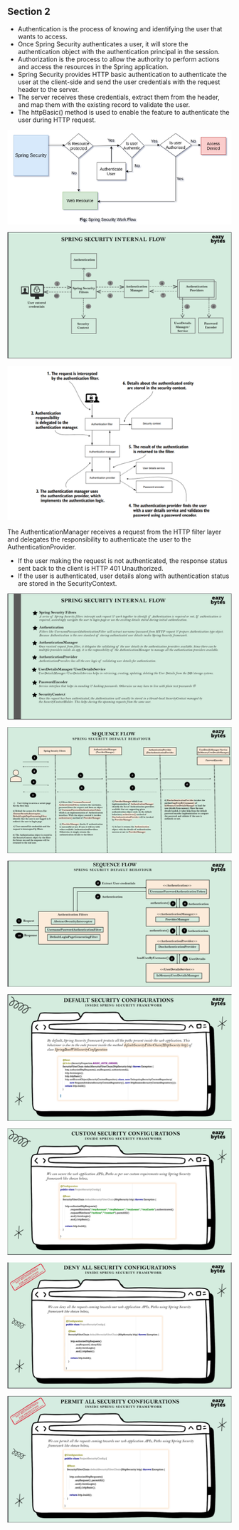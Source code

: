 ## Section 2
- Authentication is the process of knowing and identifying the user that wants to access.
- Once Spring Security authenticates a user, it will store the authentication object with the authentication principal in the session.
- Authorization is the process to allow the authority to perform actions and access the resources in the Spring application.
- Spring Security provides HTTP basic authentication to authenticate the user at the client-side and send the user credentials with the request header to the server.
- The server receives these credentials, extract them from the header, and map them with the existing record to validate the user.
- The httpBasic() method is used to enable the feature to authenticate the user during HTTP request.

![img.png](img.png)

![img_5.png](img_5.png)

![img_9.png](img_9.png)

The AuthenticationManager receives a request from the HTTP filter layer and delegates the responsibility to authenticate the user to the AuthenticationProvider.

- If the user making the request is not authenticated, the response status sent back to the client is HTTP 401 Unauthorized.
- If the user is authenticated, user details along with authentication status are stored in the SecurityContext.

![img_6.png](img_6.png)

![img_7.png](img_7.png)

![img_8.png](img_8.png)

![img_1.png](img_1.png)

![img_2.png](img_2.png)

![img_3.png](img_3.png)

![img_4.png](img_4.png)








